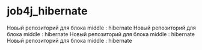 # job4j_hibernate

Новый репозиторий для блока middle : hibernate
Новый репозиторий для блока middle : hibernate
Новый репозиторий для блока middle : hibernate
Новый репозиторий для блока middle : hibernate
